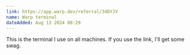 ```yaml
---
link: https://app.warp.dev/referral/34DYJV
name: Warp terminal
dateAdded: Aug 13 2024 08:29
---
```


This is the terminal I use on all machines. If you use the link, I'll get some swag.